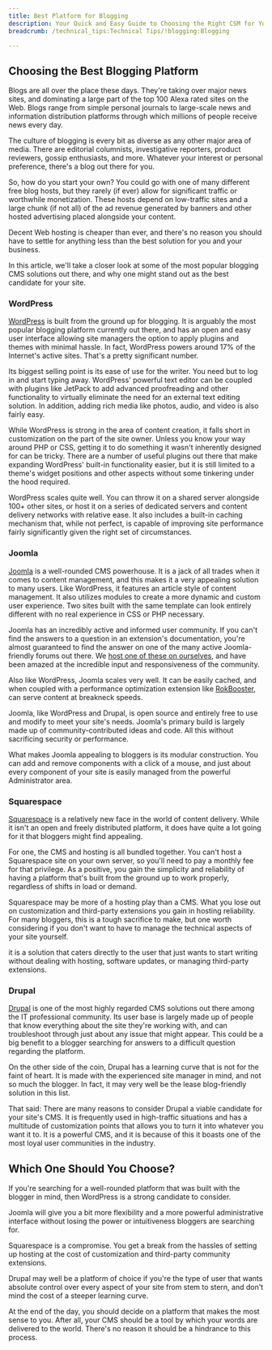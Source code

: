 ```yaml
---
title: Best Platform for Blogging
description: Your Quick and Easy Guide to Choosing the Right CSM for Your Blog.
breadcrumb: /technical_tips:Technical Tips/!blogging:Blogging

---
```


Choosing the Best Blogging Platform
-----
Blogs are all over the place these days. They're taking over major news sites, and dominating a large part of the top 100 Alexa rated sites on the Web. Blogs range from simple personal journals to large-scale news and information distribution platforms through which millions of people receive news every day.

The culture of blogging is every bit as diverse as any other major area of media. There are editorial columnists, investigative reporters, product reviewers, gossip enthusiasts, and more. Whatever your interest or personal preference, there's a blog out there for you.

So, how do you start your own? You could go with one of many different free blog hosts, but they rarely (if ever) allow for significant traffic or worthwhile monetization. These hosts depend on low-traffic sites and a large chunk (if not all) of the ad revenue generated by banners and other hosted advertising placed alongside your content.

Decent Web hosting is cheaper than ever, and there's no reason you should have to settle for anything less than the best solution for you and your business.

In this article, we'll take a closer look at some of the most popular blogging CMS solutions out there, and why one might stand out as the best candidate for your site.

### WordPress
[WordPress][wordpress] is built from the ground up for blogging. It is arguably the most popular blogging platform currently out there, and has an open and easy user interface allowing site managers the option to apply plugins and themes with minimal hassle. In fact, WordPress powers around 17% of the Internet's active sites. That's a pretty significant number.

Its biggest selling point is its ease of use for the writer. You need but to log in and start typing away. WordPress' powerful text editor can be coupled with plugins like JetPack to add advanced proofreading and other functionality to virtually eliminate the need for an external text editing solution. In addition, adding rich media like photos, audio, and video is also fairly easy.

While WordPress is strong in the area of content creation, it falls short in customization on the part of the site owner. Unless you know your way around PHP or CSS, getting it to do something it wasn't inherently designed for can be tricky. There are a number of useful plugins out there that make expanding WordPress' built-in functionality easier, but it is still limited to a theme's widget positions and other aspects without some tinkering under the hood required.

WordPress scales quite well. You can throw it on a shared server alongside 100+ other sites, or host it on a series of dedicated servers and content delivery networks with relative ease. It also includes a built-in caching mechanism that, while not perfect, is capable of improving site performance fairly significantly given the right set of circumstances.

### Joomla
[Joomla][joomla] is a well-rounded CMS powerhouse. It is a jack of all trades when it comes to content management, and this makes it a very appealing solution to many users. Like WordPress, it features an article style of content management. It also utilizes modules to create a more dynamic and custom user experience. Two sites built with the same template can look entirely different with no real experience in CSS or PHP necessary.

Joomla has an incredibly active and informed user community. If you can't find the answers to a question in an extension's documentation, you're almost guaranteed to find the answer on one of the many active Joomla-friendly forums out there. We [host one of these on ourselves][forum], and have been amazed at the incredible input and responsiveness of the community.

Also like WordPress, Joomla scales very well. It can be easily cached, and when coupled with a performance optimization extension like [RokBooster][rokbooster], can serve content at breakneck speeds.

Joomla, like WordPress and Drupal, is open source and entirely free to use and modify to meet your site's needs. Joomla's primary build is largely made up of community-contributed ideas and code. All this without sacrificing security or performance.

What makes Joomla appealing to bloggers is its modular construction. You can add and remove components with a click of a mouse, and just about every component of your site is easily managed from the powerful Administrator area.

### Squarespace
[Squarespace][square] is a relatively new face in the world of content delivery. While it isn't an open and freely distributed platform, it does have quite a lot going for it that bloggers might find appealing.

For one, the CMS and hosting is all bundled together. You can't host a Squarespace site on your own server, so you'll need to pay a monthly fee for that privilege. As a positive, you gain the simplicity and reliability of having a platform that's built from the ground up to work properly, regardless of shifts in load or demand.

Squarespace may be more of a hosting play than a CMS. What you lose out on customization and third-party extensions you gain in hosting reliability. For many bloggers, this is a tough sacrifice to make, but one worth considering if you don't want to have to manage the technical aspects of your site yourself.

it is a solution that caters directly to the user that just wants to start writing without dealing with hosting, software updates, or managing third-party extensions.

### Drupal
[Drupal][drupal] is one of the most highly regarded CMS solutions out there among the IT professional community. Its user base is largely made up of people that know everything about the site they're working with, and can troubleshoot through just about any issue that might appear. This could be a big benefit to a blogger searching for answers to a difficult question regarding the platform. 

On the other side of the coin, Drupal has a learning curve that is not for the faint of heart. It is made with the experienced site manager in mind, and not so much the blogger. In fact, it may very well be the lease blog-friendly solution in this list.

That said: There are many reasons to consider Drupal a viable candidate for your site's CMS. It is frequently used in high-traffic situations and has a multitude of customization points that allows you to turn it into whatever you want it to. It is a powerful CMS, and it is because of this it boasts one of the most loyal user communities in the industry.

Which One Should You Choose?
-----
If you're searching for a well-rounded platform that was built with the blogger in mind, then WordPress is a strong candidate to consider. 

Joomla will give you a bit more flexibility and a more powerful administrative interface without losing the power or intuitiveness bloggers are searching for.

Squarespace is a compromise. You get a break from the hassles of setting up hosting at the cost of customization and third-party community extensions. 

Drupal may well be a platform of choice if you're the type of user that wants absolute control over every aspect of your site from stem to stern, and don't mind the cost of a steeper learning curve.

At the end of the day, you should decide on a platform that makes the most sense to you. After all, your CMS should be a tool by which your words are delivered to the world. There's no reason it should be a hindrance to this process.

[forum]: http://www.rockettheme.com/forum/
[rokbooster]: http://www.rockettheme.com/extensions-joomla/rokbooster
[drupal]: https://drupal.org/
[wordpress]: https://wordpress.org/
[square]: http://www.squarespace.com/stories
[joomla]: http://joomla.org